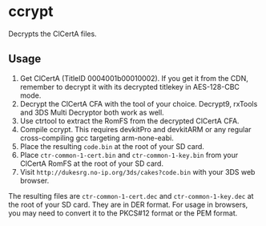 # ccrypt

Decrypts the ClCertA files.

## Usage

1. Get ClCertA (TitleID 0004001b00010002). If you get it from the CDN, remember to
   decrypt it with its decrypted titlekey in AES-128-CBC mode.
2. Decrypt the ClCertA CFA with the tool of your choice. Decrypt9, rxTools and 3DS Multi
   Decryptor both work as well.
3. Use ctrtool to extract the RomFS from the decrypted ClCertA CFA.
4. Compile ccrypt. This requires devkitPro and devkitARM or any regular
   cross-compiling gcc targeting arm-none-eabi.
5. Place the resulting `code.bin` at the root of your SD card.
6. Place `ctr-common-1-cert.bin` and `ctr-common-1-key.bin` from your ClCertA
   RomFS at the root of your SD card.
7. Visit `http://dukesrg.no-ip.org/3ds/cakes?code.bin` with your 3DS web
   browser.

The resulting files are `ctr-common-1-cert.dec` and `ctr-common-1-key.dec` at
the root of your SD card.
They are in DER format. For usage in browsers, you may need to convert it
to the PKCS#12 format or the PEM format.
